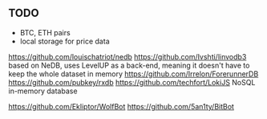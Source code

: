 ## TODO
- BTC, ETH pairs
- local storage for price data

https://github.com/louischatriot/nedb
https://github.com/Ivshti/linvodb3 based on NeDB, uses LevelUP as a back-end, meaning it doesn't have to keep the whole dataset in memory
https://github.com/Irrelon/ForerunnerDB
https://github.com/pubkey/rxdb
https://github.com/techfort/LokiJS NoSQL in-memory database

https://github.com/Ekliptor/WolfBot
https://github.com/5an1ty/BitBot
